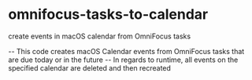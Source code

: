 # omnifocus-tasks-to-calendar
create events in macOS calendar from OmniFocus tasks

-- This code creates macOS Calendar events from OmniFocus tasks that are due today or in the future
-- In regards to runtime, all events on the specified calendar are deleted and then recreated
